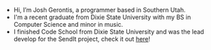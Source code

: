 - Hi, I’m Josh Gerontis, a programmer based in Southern Utah.
- I'm a recent graduate from Dixie State University with my BS in Computer Science and minor in music.
- I finished Code School from Dixie State University and was the lead develop for the SendIt project, check it out [here](https://github.com/jgerontis/sendit)!

<!---
jgerontis/jgerontis is a ✨ special ✨ repository because its `README.md` (this file) appears on your GitHub profile.
You can click the Preview link to take a look at your changes.
--->
